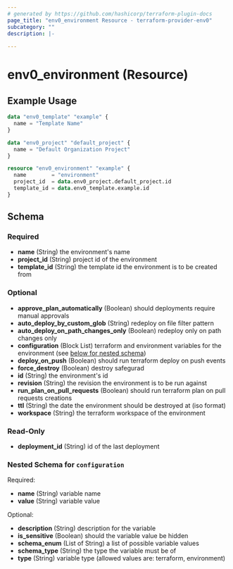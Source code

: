 ```yaml
---
# generated by https://github.com/hashicorp/terraform-plugin-docs
page_title: "env0_environment Resource - terraform-provider-env0"
subcategory: ""
description: |-
  
---
```


# env0_environment (Resource)



## Example Usage

```terraform
data "env0_template" "example" {
  name = "Template Name"
}

data "env0_project" "default_project" {
  name = "Default Organization Project"
}

resource "env0_environment" "example" {
  name        = "environment"
  project_id  = data.env0_project.default_project.id
  template_id = data.env0_template.example.id
}
```

<!-- schema generated by tfplugindocs -->
## Schema

### Required

- **name** (String) the environment's name
- **project_id** (String) project id of the environment
- **template_id** (String) the template id the environment is to be created from

### Optional

- **approve_plan_automatically** (Boolean) should deployments require manual approvals
- **auto_deploy_by_custom_glob** (String) redeploy on file filter pattern
- **auto_deploy_on_path_changes_only** (Boolean) redeploy only on path changes only
- **configuration** (Block List) terraform and environment variables for the environment (see [below for nested schema](#nestedblock--configuration))
- **deploy_on_push** (Boolean) should run terraform deploy on push events
- **force_destroy** (Boolean) destroy safegurad
- **id** (String) the environment's id
- **revision** (String) the revision the environment is to be run against
- **run_plan_on_pull_requests** (Boolean) should run terraform plan on pull requests creations
- **ttl** (String) the date the environment should be destroyed at (iso format)
- **workspace** (String) the terraform workspace of the environment

### Read-Only

- **deployment_id** (String) id of the last deployment

<a id="nestedblock--configuration"></a>
### Nested Schema for `configuration`

Required:

- **name** (String) variable name
- **value** (String) variable value

Optional:

- **description** (String) description for the variable
- **is_sensitive** (Boolean) should the variable value be hidden
- **schema_enum** (List of String) a list of possible variable values
- **schema_type** (String) the type the variable must be of
- **type** (String) variable type (allowed values are: terraform, environment)


